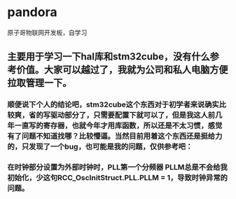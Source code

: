# pandora
原子哥物联网开发板，自学习
## 主要用于学习一下hal库和stm32cube，没有什么参考价值。大家可以越过了，我就为公司和私人电脑方便拉取管理一下。 ##
### 顺便说下个人的结论吧，stm32cube这个东西对于初学者来说确实比较爽，省的写驱动部分了，只需要配置下就可以了，但是我这人前几年一直写的寄存器，也就今年才用库函数，所以还是不太习惯，感觉有了问题不知道找哪？比较懵逼。当然目前用着这个东西还是挺给力的，只发现了一个bug，也可能是我的问题，仅供参考吧：
### 在时钟部分设置为外部时钟时，PLL第一个分频器 PLLM总是不会给我初始化，少这句RCC_OscInitStruct.PLL.PLLM = 1，导致时钟异常的问题。
